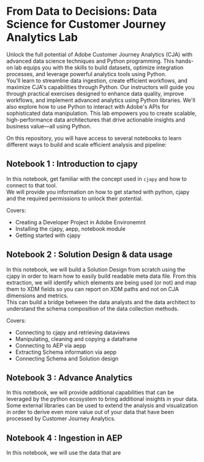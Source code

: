 # From Data to Decisions: Data Science for Customer Journey Analytics Lab

Unlock the full potential of Adobe Customer Journey Analytics (CJA) with advanced data science techniques and Python programming. This hands-on lab equips you with the skills to build datasets, optimize integration processes, and leverage powerful analytics tools using Python.\
You'll learn to streamline data ingestion, create efficient workflows, and maximize CJA's capabilities through Python. Our instructors will guide you through practical exercises designed to enhance data quality, improve workflows, and implement advanced analytics using Python libraries. We'll also explore how to use Python to interact with Adobe's APIs for sophisticated data manipulation. This lab empowers you to create scalable, high-performance data architectures that drive actionable insights and business value—all using Python.

On this repository, you will have access to several notebooks to learn different ways to build and scale efficient analysis and pipeline: 

## Notebook 1 : Introduction to cjapy
In this notebook, get familiar with the concept used in `cjapy` and how to connect to that tool.\
We will provide you information on how to get started with python, cjapy and the required permissions to unlock their potential. 

Covers:
* Creating a Developer Project in Adobe Environemnt
* Installing the cjapy, aepp, notebook module
* Getting started with cjapy

## Notebook 2 : Solution Design & data usage
In this notebook, we will build a Solution Design from scratch using the cjapy in order to learn how to easily build readable meta data file. 
From this extraction, we will identify which elements are being used (or not) and map them to XDM fields so you can report on XDM paths and not on CJA dimensions and metrics.\
This can build a bridge between the data analysts and the data architect to understand the schema composition of the data collection methods.

Covers:
* Connecting to cjapy and retrieving dataviews
* Manipulating, cleaning and copying a dataframe
* Connecting to AEP via aepp
* Extracting Schema information via aepp
* Connecting Schema and Solution design

## Notebook 3 : Advance Analytics
In this notebook, we will provide additional capabilities that can be leveraged by the python ecosystem to bring additional insights in your data.\
Some external libraries can be used to extend the analysis and visualization in order to derive even more value out of your data that have been processed by Customer Journey Analytics.


## Notebook 4 : Ingestion in AEP
In this notebook, we will use the data that are 
